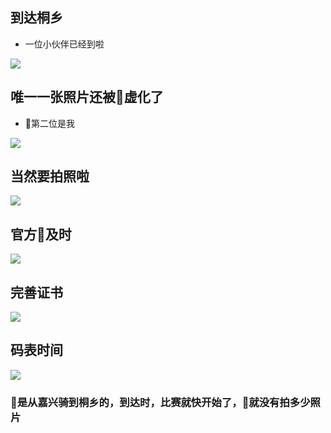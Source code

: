 ## 到达桐乡 
- 一位小伙伴已经到啦

![](https://riverluooo.oss-cn-beijing.aliyuncs.com/img/20181115224459.jpeg)

## 唯一一张照片还被虚化了
- 第二位是我

![](https://riverluooo.oss-cn-beijing.aliyuncs.com/img/20181115224538.jpg)

## 当然要拍照啦

![](https://riverluooo.oss-cn-beijing.aliyuncs.com/img/20181115224557.jpeg)

## 官方及时

![](https://riverluooo.oss-cn-beijing.aliyuncs.com/img/20181115224627.jpeg)

## 完善证书

![](https://riverluooo.oss-cn-beijing.aliyuncs.com/img/20181115224647.jpg)

## 码表时间

![](https://riverluooo.oss-cn-beijing.aliyuncs.com/img/20181115224716.jpeg)

### 是从嘉兴骑到桐乡的，到达时，比赛就快开始了，就没有拍多少照片